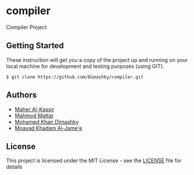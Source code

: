 # compiler
Compiler Project
## Getting Started
These instruction will get you a copy of the project up and running on your local machine for development and testing purposes (using GIT).
```
$ git clone https://github.com/Dimashky/compiler.git
```
## Authors
* [Maher Al-Kassir](https://github.com/maheralkassir)
* [Mahmod Mattar](https://github.com/dimashky)
* [Mohamed Khair Dimashky]()
* [Moayad Khadam Al-Jame'e]()
## License
This project is licensed under the MIT License - see the [LICENSE](LICENSE) file for details
